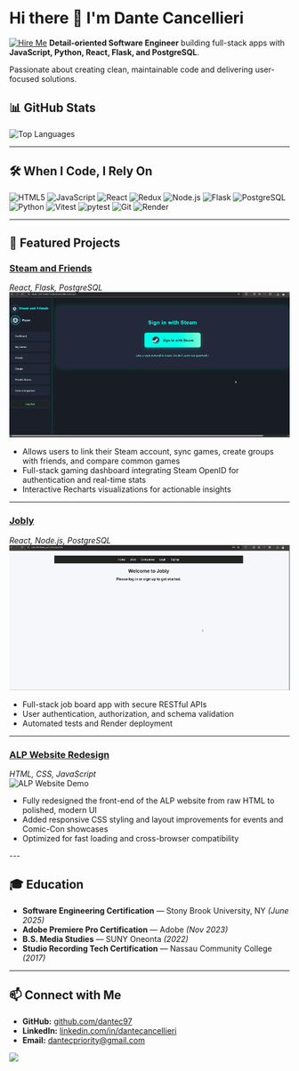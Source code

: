 # Hi there 👋 I'm Dante Cancellieri

[![Hire Me](https://img.shields.io/badge/Hire%20Me-Let's%20Talk!-blue)](mailto:dantecpriority@gmail.com?subject=Hiring%20Inquiry&body=Hi%20Dante,%20I'm%20interested%20in%20discussing%20opportunities.)
**Detail-oriented Software Engineer** building full-stack apps with **JavaScript, Python, React, Flask, and PostgreSQL**. 
<p>Passionate about creating clean, maintainable code and delivering user-focused solutions.</p>


## 📊 GitHub Stats
![Top Languages](https://github-readme-stats.vercel.app/api/top-langs/?username=dantec97&layout=compact&theme=radical)

---

## 🛠 When I Code, I Rely On

<p>
  <img alt="HTML5" src="https://img.shields.io/badge/-HTML5-E34F26?style=flat-square&logo=html5&logoColor=white" />
  <img alt="JavaScript" src="https://img.shields.io/badge/-JavaScript-F7DF1E?style=flat-square&logo=javascript&logoColor=black" />
  <img alt="React" src="https://img.shields.io/badge/-React-61DAFB?style=flat-square&logo=react&logoColor=black" />
  <img alt="Redux" src="https://img.shields.io/badge/-Redux-764ABC?style=flat-square&logo=redux&logoColor=white" />
  <img alt="Node.js" src="https://img.shields.io/badge/-Node.js-43853D?style=flat-square&logo=node.js&logoColor=white" />
  <img alt="Flask" src="https://img.shields.io/badge/-Flask-000000?style=flat-square&logo=flask&logoColor=white" />
  <img alt="PostgreSQL" src="https://img.shields.io/badge/-PostgreSQL-316192?style=flat-square&logo=postgresql&logoColor=white" />
  <img alt="Python" src="https://img.shields.io/badge/-Python-3776AB?style=flat-square&logo=python&logoColor=white" />
  <img alt="Vitest" src="https://img.shields.io/badge/-Vitest-646cff?style=flat-square&logo=vitest&logoColor=white" />
  <img alt="pytest" src="https://img.shields.io/badge/-pytest-009dcb?style=flat-square&logo=pytest&logoColor=white" />
  <img alt="Git" src="https://img.shields.io/badge/-Git-F05032?style=flat-square&logo=git&logoColor=white" />
  <img alt="Render" src="https://img.shields.io/badge/-Render-FF3D00?style=flat-square&logo=render&logoColor=white" />
</p>

---

## 💼 Featured Projects

<div align="left">

### [Steam and Friends](#)
*React, Flask, PostgreSQL*  
<img src="Assets/steam_friends.gif" alt="Steam and Friends Demo" width="600"/>

- Allows users to link their Steam account, sync games, create groups with friends, and compare common games
- Full-stack gaming dashboard integrating Steam OpenID for authentication and real-time stats  
- Interactive Recharts visualizations for actionable insights  

---

### [Jobly](#)
*React, Node.js, PostgreSQL*  
<img src="Assets/Jobly1.gif" alt="Jobly Demo" width="600"/>

- Full-stack job board app with secure RESTful APIs  
- User authentication, authorization, and schema validation  
- Automated tests and Render deployment

---

### [ALP Website Redesign](#)
*HTML, CSS, JavaScript*  
<img src="Assets/alp3.gif" alt="ALP Website Demo" width="600"/>

- Fully redesigned the front-end of the ALP website from raw HTML to polished, modern UI  
- Added responsive CSS styling and layout improvements for events and Comic-Con showcases  
- Optimized for fast loading and cross-browser compatibility  

</div>
---

## 🎓 Education

- **Software Engineering Certification** — Stony Brook University, NY *(June 2025)*  
- **Adobe Premiere Pro Certification** — Adobe *(Nov 2023)*  
- **B.S. Media Studies** — SUNY Oneonta *(2022)*  
- **Studio Recording Tech Certification** — Nassau Community College *(2017)*

---

## 📫 Connect with Me

- **GitHub:** [github.com/dantec97](https://github.com/dantec97)  
- **LinkedIn:** [linkedin.com/in/dantecancellieri](https://www.linkedin.com/in/dante-cancellieri/)  
- **Email:** dantecpriority@gmail.com

![](https://komarev.com/ghpvc/?username=dantecancellieri&color=blue)

<!--
**dantec97/dantec97** is a ✨ _special_ ✨ repository because its `README.md` (this file) appears on your GitHub profile.

Here are some ideas to get you started:

- 🔭 I’m currently working on ...
- 🌱 I’m currently learning ...
- 👯 I’m looking to collaborate on ...
- 🤔 I’m looking for help with ...
- 💬 Ask me about ...
- 📫 How to reach me: ...
- 😄 Pronouns: ...
- ⚡ Fun fact: ...
-->
